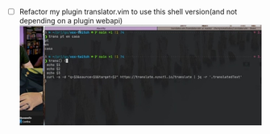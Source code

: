 - [ ] Refactor my plugin translator.vim to use this shell version(and not
  depending on a plugin webapi)
![](img/2021-09-14-00-18-55.png)